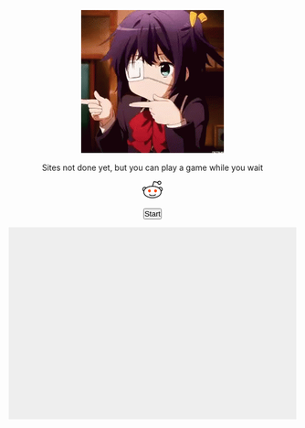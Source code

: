 <html>
<!-- Spin Gif -->
<p style="text-align: center;"><img src="imgs/spin.gif" alt="construction img"></p>
<!-- Site not done message -->
<p style="text-align: center;"><span style="font-size:1em;">Sites not done yet, but you can play a game while you wait</span></p>
<!-- Reddit and Discord links -->
<p style="text-align: center;"><span style="font-size:1em;"><a target="_blank" href="https://www.reddit.com/user/Inckog"><img src="imgs/redditicon.png" alt="Reddit Link" width="38" height="32"></a>

<!-- <p style="text-align: center;"><span style="font-size:1em;"><a target="_blank" href="https://discord.gg/sAtBJma"><img src="imgs/discordicon.png" alt="Discord Link" width="34" height="26"><a target="_blank" href="https://www.reddit.com/user/Inckog"><img src="imgs/redditicon.png" alt="Reddit Link" width="38" height="32"></a> -->

<!-- Breakout game -->
<p style="text-align: center;"><button onclick="Start()">Start</button></p>
<head>
    <meta charset="utf-8" />
    <title>Gamedev Canvas Workshop</title>
    <style>  
        * { padding: 0; margin: 0; }
        canvas { background: #eee; display: block; margin: 0 auto; }
    </style>
</head>
<body>

<canvas id="myCanvas" width="480" height="320"></canvas>

<script>
// set up canvas
var canvas = document.getElementById("myCanvas");
var ctx = canvas.getContext("2d");
// game variables
var x = canvas.width/2;
var y = canvas.height-30;

var paddleHeight = 10;
var paddleWidth = 75;

var paddleX = (canvas.width-paddleWidth) / 2;

var ballRadius = 10;

var speed = 2;
var dx = speed;
var dy = 0-speed;

var rightPressed = false;
var leftPressed = false;

var brickRowCount = 3;
var brickColumnCount = 5;
var brickWidth = 75;
var brickHeight = 20;
var brickPadding = 10;
var brickOffsetTop = 30;
var brickOffsetLeft = 30;

var bricks = [];
for(var c=0; c<brickColumnCount; c++) {
    bricks[c] = [];
    for(var r=0; r<brickRowCount; r++) {
        bricks[c][r] = { x: 0, y: 0, status: 1 };
    }
}

var score = 0;
var start = false;

function ResetVars(){
    dx = speed
    dy = 0-speed

    x = canvas.width/2;
    y = canvas.height-30;

    bricks = [];
    for(var c=0; c<brickColumnCount; c++) {
        bricks[c] = [];
        for(var r=0; r<brickRowCount; r++) {
            bricks[c][r] = { x: 0, y: 0, status: 1 };
        }
    }

    score = 0;
}

document.addEventListener("keydown", keyDownHandler, false);
document.addEventListener("keyup", keyUpHandler, false);
document.addEventListener("mousemove", mouseMoveHandler, false);

// set up screen to look nice
ctx.clearRect(0, 0, canvas.width, canvas.height);
drawPaddle();
drawBall();
drawBricks();
collisionDetection();
drawScore();

function keyDownHandler(e) {
    if(e.key == "Right" || e.key == "ArrowRight") {
        rightPressed = true;
    }
    else if(e.key == "Left" || e.key == "ArrowLeft") {
        leftPressed = true;
    }
}

function keyUpHandler(e) {
    if(e.key == "Right" || e.key == "ArrowRight") {
        rightPressed = false;
    }
    else if(e.key == "Left" || e.key == "ArrowLeft") {
        leftPressed = false;
    }
}

function drawBall() {
    ctx.beginPath();
    ctx.arc(x, y, ballRadius, 0, Math.PI*2);
    ctx.fillStyle = "#0095DD";
    ctx.fill();
    ctx.closePath();
}

function drawPaddle() {
    ctx.beginPath();
    ctx.rect(paddleX, canvas.height-paddleHeight, paddleWidth, paddleHeight);
    ctx.fillStyle = "#0095DD";
    ctx.fill();
    ctx.closePath();
}

function drawBricks() {
    for(var c=0; c<brickColumnCount; c++) {
        for(var r=0; r<brickRowCount; r++) {
            if(bricks[c][r].status == 1) {
                var brickX = (c*(brickWidth+brickPadding))+brickOffsetLeft;
                var brickY = (r*(brickHeight+brickPadding))+brickOffsetTop;
                bricks[c][r].x = brickX;
                bricks[c][r].y = brickY;
                ctx.beginPath();
                ctx.rect(brickX, brickY, brickWidth, brickHeight);
                ctx.fillStyle = "#0095DD";
                ctx.fill();
                ctx.closePath();
            }
        }
    }
}

function collisionDetection() {
    for(var c=0; c<brickColumnCount; c++) {
        for(var r=0; r<brickRowCount; r++) {
            var b = bricks[c][r];
            if(b.status == 1) {
                if(x > b.x && x < b.x+brickWidth && y > b.y && y < b.y+brickHeight) {
                    dy = -dy;
                    b.status = 0;
                    score++;
                    if(score == brickRowCount*brickColumnCount) {
                        alert("yay you win now go play outside");
                        start = false;
                        ResetVars();
                        document.location.reload();
                        clearInterval(interval); // Needed for Chrome to end game
                    }
                }
            }
        }
    }
}

function drawScore() {
    ctx.font = "16px Arial";
    ctx.fillStyle = "#000000";
    ctx.fillText("Score: "+score, 8, 20);
}

function mouseMoveHandler(e) {
    var relativeX = e.clientX - canvas.offsetLeft;
    if(relativeX > 0 && relativeX < canvas.width) {
        paddleX = relativeX - paddleWidth/2;
    }
}

function Start(){
    ResetVars();
    start = true;
}

function draw() {
    if (start == true){
        ctx.clearRect(0, 0, canvas.width, canvas.height);
        drawPaddle();
        drawBall();
        drawBricks();
        collisionDetection();
        drawScore();

        if(x + dx > canvas.width-ballRadius || x + dx < ballRadius) {
            dx = -dx;
        }
        if(y + dy < ballRadius) {
            dy = -dy;
        } else if(y + dy > canvas.height-ballRadius) {
            if(x > paddleX && x < paddleX + paddleWidth) {
                dy = -dy;
            }
            else {
                document.location.reload();
                clearInterval(interval);
                start = false;
                ResetVars();
            }
        }

        if(rightPressed) {
            paddleX += 7;
            if (paddleX + paddleWidth > canvas.width){
                paddleX = canvas.width - paddleWidth;
            }
        }
        else if(leftPressed) {
            paddleX -= 7;
            if (paddleX < 0){
                paddleX = 0;
            }
        }
        
        x += dx;
        y += dy;
    } else {
        ctx.clearRect(0, 0, canvas.width, canvas.height);
        drawPaddle();
        drawBall();
        drawBricks();
        collisionDetection();
        drawScore();
    }
}
var interval = setInterval(draw, 10);

</script>

</body>

